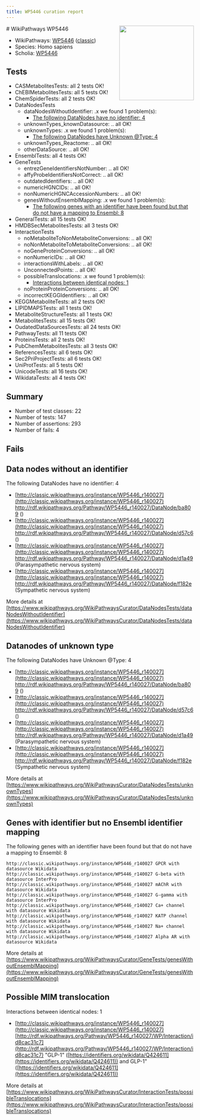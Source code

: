 ```yaml
---
title: WP5446 curation report
---
```


<img style="float: right; width: 200px" src="https://upload.wikimedia.org/wikipedia/commons/thumb/8/83/Wplogo_with_text_500.png/640px-Wplogo_with_text_500.png" />
# WikiPathways WP5446

* WikiPathways: [WP5446](https://wikipathways.org/pathways/WP5446) ([classic](https://classic.wikipathways.org/instance/WP5446))
* Species: Homo sapiens
* Scholia: [WP5446](https://scholia.toolforge.org/wikipathways/WP5446)
## Tests
* CASMetabolitesTests: all 2 tests OK!
* ChEBIMetabolitesTests: all 5 tests OK!
* ChemSpiderTests: all 2 tests OK!
* DataNodesTests
    * dataNodesWithoutIdentifier: .x we found 1 problem(s):
        * [The following DataNodes have no identifier: 4](#d2d32fa3)
    * unknownTypes_knownDatasource: .. all OK!
    * unknownTypes: .x we found 1 problem(s):
        * [The following DataNodes have Unknown @Type: 4](#839973e2)
    * unknownTypes_Reactome: .. all OK!
    * otherDataSource: .. all OK!
* EnsemblTests: all 4 tests OK!
* GeneTests
    * entrezGeneIdentifiersNotNumber: .. all OK!
    * affyProbeIdentifiersNotCorrect: .. all OK!
    * outdatedIdentifiers: .. all OK!
    * numericHGNCIDs: .. all OK!
    * nonNumericHGNCAccessionNumbers: .. all OK!
    * genesWithoutEnsemblMapping: .x we found 1 problem(s):
        * [The following genes with an identifier have been found but that do not have a mapping to Ensembl: 8](#40286d8a)
* GeneralTests: all 15 tests OK!
* HMDBSecMetabolitesTests: all 3 tests OK!
* InteractionTests
    * noMetaboliteToNonMetaboliteConversions: .. all OK!
    * noNonMetaboliteToMetaboliteConversions: .. all OK!
    * noGeneProteinConversions: .. all OK!
    * nonNumericIDs: .. all OK!
    * interactionsWithLabels: .. all OK!
    * UnconnectedPoints: .. all OK!
    * possibleTranslocations: .x we found 1 problem(s):
        * [Interactions between identical nodes: 1](#1c118206)
    * noProteinProteinConversions: .. all OK!
    * incorrectKEGGIdentifiers: .. all OK!
* KEGGMetaboliteTests: all 2 tests OK!
* LIPIDMAPSTests: all 1 tests OK!
* MetaboliteStructureTests: all 1 tests OK!
* MetabolitesTests: all 15 tests OK!
* OudatedDataSourcesTests: all 24 tests OK!
* PathwayTests: all 11 tests OK!
* ProteinsTests: all 2 tests OK!
* PubChemMetabolitesTests: all 3 tests OK!
* ReferencesTests: all 6 tests OK!
* Sec2PriProjectTests: all 6 tests OK!
* UniProtTests: all 5 tests OK!
* UnicodeTests: all 16 tests OK!
* WikidataTests: all 4 tests OK!


## Summary

* Number of test classes: 22
* Number of tests: 147
* Number of assertions: 293
* Number of fails: 4

## Fails

<a name="d2d32fa3" />

## Data nodes without an identifier

The following DataNodes have no identifier: 4

* [http://classic.wikipathways.org/instance/WP5446_r140027](http://classic.wikipathways.org/instance/WP5446_r140027) http://rdf.wikipathways.org/Pathway/WP5446_r140027/DataNode/ba809 ()
* [http://classic.wikipathways.org/instance/WP5446_r140027](http://classic.wikipathways.org/instance/WP5446_r140027) http://rdf.wikipathways.org/Pathway/WP5446_r140027/DataNode/d57c6 ()
* [http://classic.wikipathways.org/instance/WP5446_r140027](http://classic.wikipathways.org/instance/WP5446_r140027) http://rdf.wikipathways.org/Pathway/WP5446_r140027/DataNode/d1a49 (Parasympathetic
nervous 
system)
* [http://classic.wikipathways.org/instance/WP5446_r140027](http://classic.wikipathways.org/instance/WP5446_r140027) http://rdf.wikipathways.org/Pathway/WP5446_r140027/DataNode/f182e (Sympathetic 
nervous 
system)


More details at [https://www.wikipathways.org/WikiPathwaysCurator/DataNodesTests/dataNodesWithoutIdentifier](https://www.wikipathways.org/WikiPathwaysCurator/DataNodesTests/dataNodesWithoutIdentifier)

<a name="839973e2" />

## Datanodes of unknown type

The following DataNodes have Unknown @Type: 4

* [http://classic.wikipathways.org/instance/WP5446_r140027](http://classic.wikipathways.org/instance/WP5446_r140027) http://rdf.wikipathways.org/Pathway/WP5446_r140027/DataNode/ba809 ()
* [http://classic.wikipathways.org/instance/WP5446_r140027](http://classic.wikipathways.org/instance/WP5446_r140027) http://rdf.wikipathways.org/Pathway/WP5446_r140027/DataNode/d57c6 ()
* [http://classic.wikipathways.org/instance/WP5446_r140027](http://classic.wikipathways.org/instance/WP5446_r140027) http://rdf.wikipathways.org/Pathway/WP5446_r140027/DataNode/d1a49 (Parasympathetic
nervous 
system)
* [http://classic.wikipathways.org/instance/WP5446_r140027](http://classic.wikipathways.org/instance/WP5446_r140027) http://rdf.wikipathways.org/Pathway/WP5446_r140027/DataNode/f182e (Sympathetic 
nervous 
system)


More details at [https://www.wikipathways.org/WikiPathwaysCurator/DataNodesTests/unknownTypes](https://www.wikipathways.org/WikiPathwaysCurator/DataNodesTests/unknownTypes)

<a name="40286d8a" />

## Genes with identifier but no Ensembl identifier mapping

The following genes with an identifier have been found but that do not have a mapping to Ensembl: 8
```
http://classic.wikipathways.org/instance/WP5446_r140027 GPCR with datasource Wikidata
http://classic.wikipathways.org/instance/WP5446_r140027 G-beta with datasource InterPro
http://classic.wikipathways.org/instance/WP5446_r140027 mAChR with datasource Wikidata
http://classic.wikipathways.org/instance/WP5446_r140027 G-gamma with datasource InterPro
http://classic.wikipathways.org/instance/WP5446_r140027 Ca+ channel with datasource Wikidata
http://classic.wikipathways.org/instance/WP5446_r140027 KATP channel with datasource Wikidata
http://classic.wikipathways.org/instance/WP5446_r140027 Na+ channel with datasource Wikidata
http://classic.wikipathways.org/instance/WP5446_r140027 Alpha AR with datasource Wikidata
```

More details at [https://www.wikipathways.org/WikiPathwaysCurator/GeneTests/genesWithoutEnsemblMapping](https://www.wikipathways.org/WikiPathwaysCurator/GeneTests/genesWithoutEnsemblMapping)

<a name="1c118206" />

## Possible MIM translocation

Interactions between identical nodes: 1

* [http://classic.wikipathways.org/instance/WP5446_r140027](http://classic.wikipathways.org/instance/WP5446_r140027) [http://rdf.wikipathways.org/Pathway/WP5446_r140027/WP/Interaction/id8cac31c7](http://rdf.wikipathways.org/Pathway/WP5446_r140027/WP/Interaction/id8cac31c7) "GLP-1" ([https://identifiers.org/wikidata/Q424611](https://identifiers.org/wikidata/Q424611)) and 
GLP-1" ([https://identifiers.org/wikidata/Q424611](https://identifiers.org/wikidata/Q424611))


More details at [https://www.wikipathways.org/WikiPathwaysCurator/InteractionTests/possibleTranslocations](https://www.wikipathways.org/WikiPathwaysCurator/InteractionTests/possibleTranslocations)

